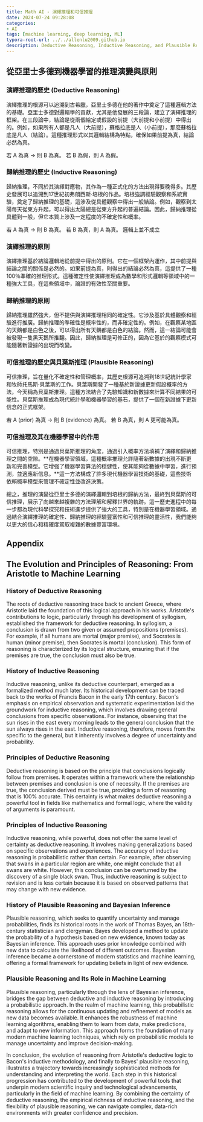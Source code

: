 ```yaml
---
title: Math AI - 演繹推理和可信推理
date: 2024-07-24 09:28:08
categories:
- AI
tags: [machine learning, deep learning, ML]
typora-root-url: ../../allenlu2009.github.io
description: Deductive Reasoning, Inductive Reasoning, and Plausible Reasoning
---
```




## 從亞里士多德到機器學習的推理演變與原則

### 演繹推理的歷史 (Deductive Reasoning)

演繹推理的根源可以追溯到古希臘，亞里士多德在他的著作中奠定了這種邏輯方法的基礎。亞里士多德對邏輯學的貢獻，尤其是他發展的三段論，建立了演繹推理的框架。在三段論中，結論是從兩個給定或假設的前提（大前提和小前提）中得出的。例如，如果所有人都是凡人（大前提），蘇格拉底是人（小前提），那麼蘇格拉底是凡人（結論）。這種推理形式以其邏輯結構為特點，確保如果前提為真，結論必然為真。

若 A 為真 -> 則 B 為真。     若 B 為假，則 A 為假。



### 歸納推理的歷史 (Inductive Reasoning)

歸納推理，不同於其演繹對應物，其作為一種正式化的方法出現得要晚得多。其歷史發展可以追溯到17世紀初弗朗西斯·培根的作品。培根強調經驗觀察和系統實驗，奠定了歸納推理的基礎，這涉及從具體觀察中得出一般結論。例如，觀察到太陽每天從東方升起，可以得出太陽總是從東方升起的普遍結論。因此，歸納推理從具體到一般，但它本質上涉及一定程度的不確定性和概率。

若 A 為真 -> 則 B 為真。     若 B 為真，則 A 為真。  邏輯上並不成立



### 演繹推理的原則

演繹推理基於結論邏輯地從前提中得出的原則。它在一個框架內運作，其中前提與結論之間的關係是必然的。如果前提為真，則得出的結論必然為真，這提供了一種100％準確的推理形式。這種確定性使演繹推理成為數學和形式邏輯等領域中的一種強大工具，在這些領域中，論證的有效性至關重要。

### 歸納推理的原則

歸納推理雖然強大，但不提供與演繹推理相同的確定性。它涉及基於具體觀察和經驗進行推廣。歸納推理的準確性是概率性的，而非確定性的。例如，在觀察某地區的天鵝都是白色之後，可以得出所有天鵝都是白色的結論。然而，這一結論可能會被發現一隻黑天鵝所推翻。因此，歸納推理是可修正的，因為它基於的觀察模式可能隨著新證據的出現而改變。

### 可信推理的歷史與貝葉斯推理  (Plausible Reasoning)

可信推理，旨在量化不確定性和管理概率，其歷史根源可追溯到18世紀統計學家和牧師托馬斯·貝葉斯的工作。貝葉斯開發了一種基於新證據更新假設概率的方法，今天稱為貝葉斯推理。這種方法結合了先驗知識和新數據來計算不同結果的可能性。貝葉斯推理成為現代統計學和機器學習的基石，提供了一個在新證據下更新信念的正式框架。

若 A (prior) 為真 -> 則 B (evidence) 為真。     若 B 為真，則 A 更可能為真。  



### 可信推理及其在機器學習中的作用

可信推理，特別是通過貝葉斯推理的角度，通過引入概率方法填補了演繹和歸納推理之間的空隙。**在機器學習領域，這種概率推理允許隨著新數據的出現不斷更新和完善模型。它增強了機器學習算法的穩健性，使其能夠從數據中學習，進行預測，並適應新信息。**這一方法構成了許多現代機器學習技術的基礎，這些技術依賴概率模型來管理不確定性並改進決策。

總之，推理的演變從亞里士多德的演繹邏輯到培根的歸納方法，最終到貝葉斯的可信推理，展示了向越來越複雜的方法理解和解釋世界的軌跡。這一歷史進程中的每一步都為現代科學探究和技術進步提供了強大的工具，特別是在機器學習領域。通過結合演繹推理的確定性、歸納推理的經驗豐富性和可信推理的靈活性，我們能夠以更大的信心和精確度駕馭複雜的數據豐富環境。





## Appendix



## The Evolution and Principles of Reasoning: From Aristotle to Machine Learning

### History of Deductive Reasoning

The roots of deductive reasoning trace back to ancient Greece, where Aristotle laid the foundation of this logical approach in his works. Aristotle's contributions to logic, particularly through his development of syllogism, established the framework for deductive reasoning. In syllogism, a conclusion is drawn from two given or assumed propositions (premises). For example, if all humans are mortal (major premise), and Socrates is human (minor premise), then Socrates is mortal (conclusion). This form of reasoning is characterized by its logical structure, ensuring that if the premises are true, the conclusion must also be true.

### History of Inductive Reasoning

Inductive reasoning, unlike its deductive counterpart, emerged as a formalized method much later. Its historical development can be traced back to the works of Francis Bacon in the early 17th century. Bacon's emphasis on empirical observation and systematic experimentation laid the groundwork for inductive reasoning, which involves drawing general conclusions from specific observations. For instance, observing that the sun rises in the east every morning leads to the general conclusion that the sun always rises in the east. Inductive reasoning, therefore, moves from the specific to the general, but it inherently involves a degree of uncertainty and probability.

### Principles of Deductive Reasoning

Deductive reasoning is based on the principle that conclusions logically follow from premises. It operates within a framework where the relationship between premises and conclusion is one of necessity. If the premises are true, the conclusion derived must be true, providing a form of reasoning that is 100% accurate. This certainty is what makes deductive reasoning a powerful tool in fields like mathematics and formal logic, where the validity of arguments is paramount.

### Principles of Inductive Reasoning

Inductive reasoning, while powerful, does not offer the same level of certainty as deductive reasoning. It involves making generalizations based on specific observations and experiences. The accuracy of inductive reasoning is probabilistic rather than certain. For example, after observing that swans in a particular region are white, one might conclude that all swans are white. However, this conclusion can be overturned by the discovery of a single black swan. Thus, inductive reasoning is subject to revision and is less certain because it is based on observed patterns that may change with new evidence.

### History of Plausible Reasoning and Bayesian Inference

Plausible reasoning, which seeks to quantify uncertainty and manage probabilities, finds its historical roots in the work of Thomas Bayes, an 18th-century statistician and clergyman. Bayes developed a method to update the probability of a hypothesis based on new evidence, known today as Bayesian inference. This approach uses prior knowledge combined with new data to calculate the likelihood of different outcomes. Bayesian inference became a cornerstone of modern statistics and machine learning, offering a formal framework for updating beliefs in light of new evidence.

### Plausible Reasoning and Its Role in Machine Learning

Plausible reasoning, particularly through the lens of Bayesian inference, bridges the gap between deductive and inductive reasoning by introducing a probabilistic approach. In the realm of machine learning, this probabilistic reasoning allows for the continuous updating and refinement of models as new data becomes available. It enhances the robustness of machine learning algorithms, enabling them to learn from data, make predictions, and adapt to new information. This approach forms the foundation of many modern machine learning techniques, which rely on probabilistic models to manage uncertainty and improve decision-making.

In conclusion, the evolution of reasoning from Aristotle's deductive logic to Bacon's inductive methodology, and finally to Bayes' plausible reasoning, illustrates a trajectory towards increasingly sophisticated methods for understanding and interpreting the world. Each step in this historical progression has contributed to the development of powerful tools that underpin modern scientific inquiry and technological advancements, particularly in the field of machine learning. By combining the certainty of deductive reasoning, the empirical richness of inductive reasoning, and the flexibility of plausible reasoning, we can navigate complex, data-rich environments with greater confidence and precision.





